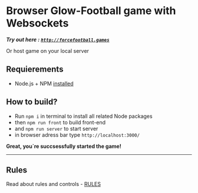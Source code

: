   
# Browser Glow-Football game with Websockets  
  
***Try out here : [`http://forcefootball.games`](http://forcefootball.games/?0)***
  
Or host game on your local server
  
## Requierements  

+ Node.js + NPM  [installed](https://nodejs.org/en/download/)

## How to build?  

+ Run  `npm i` in terminal to install all related Node packages  
+ then `npm run front` to build front-end  
+ and  `npm run server` to start server  
+ in browser adress bar type `http://localhost:3000/` 

**Great, you`re succsessfully started the game!**  

***
  
## Rules

Read about rules and controls - [RULES](./docs/rules/RULES.md)  
